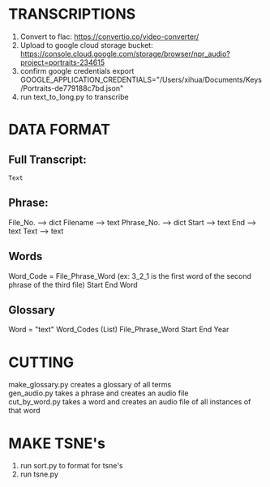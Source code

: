 # TRANSCRIPTIONS

1. Convert to flac: https://convertio.co/video-converter/
2. Upload to google cloud storage bucket: https://console.cloud.google.com/storage/browser/npr_audio?project=portraits-234615
3. confirm google credentials
export GOOGLE_APPLICATION_CREDENTIALS="/Users/xihua/Documents/Keys/Portraits-de779188c7bd.json"
4. run text_to_long.py to transcribe

# DATA FORMAT

## Full Transcript:
	Text

## Phrase:
File_No. --> dict
	Filename --> text
	Phrase_No. --> dict
		Start --> text
		End --> text
		Text --> text

## Words
Word_Code = File_Phrase_Word (ex: 3_2_1 is the first word of the second phrase of the third file)
	Start
	End
	Word

## Glossary
Word = "text"
	Word_Codes (List)
	 	File_Phrase_Word
		Start
		End
		Year

# CUTTING

make_glossary.py creates a glossary of all terms  
gen_audio.py takes a phrase and creates an audio file  
cut_by_word.py takes a word and creates an audio file of all instances of that word  

# MAKE TSNE's

1. run sort.py to format for tsne's
2. run tsne.py



